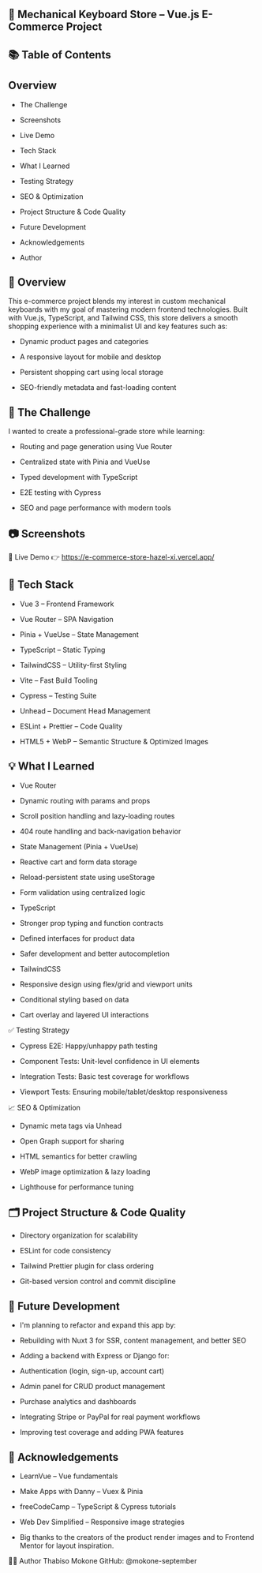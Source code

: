 ## 🛒 Mechanical Keyboard Store – Vue.js E-Commerce Project

## 📚 Table of Contents

## Overview

- The Challenge

- Screenshots

- Live Demo

- Tech Stack

- What I Learned

- Testing Strategy
  
- SEO & Optimization

- Project Structure & Code Quality

- Future Development

- Acknowledgements

- Author

## 🧭 Overview

This e-commerce project blends my interest in custom mechanical keyboards with my goal of mastering modern frontend technologies. Built with Vue.js, TypeScript, and Tailwind CSS, this store delivers a smooth shopping experience with a minimalist UI and key features such as:

- Dynamic product pages and categories

- A responsive layout for mobile and desktop

- Persistent shopping cart using local storage

- SEO-friendly metadata and fast-loading content

## 🗻 The Challenge

I wanted to create a professional-grade store while learning:

- Routing and page generation using Vue Router

- Centralized state with Pinia and VueUse

- Typed development with TypeScript

- E2E testing with Cypress

- SEO and page performance with modern tools

## 📷 Screenshots


🔗 Live Demo
👉 https://e-commerce-store-hazel-xi.vercel.app/

## 🔧 Tech Stack

- Vue 3 – Frontend Framework

- Vue Router – SPA Navigation

- Pinia + VueUse – State Management

- TypeScript – Static Typing

- TailwindCSS – Utility-first Styling

- Vite – Fast Build Tooling

- Cypress – Testing Suite

- Unhead – Document Head Management

- ESLint + Prettier – Code Quality

- HTML5 + WebP – Semantic Structure & Optimized Images

## 💡 What I Learned
- Vue Router
- Dynamic routing with params and props

- Scroll position handling and lazy-loading routes

- 404 route handling and back-navigation behavior

- State Management (Pinia + VueUse)
- Reactive cart and form data storage

- Reload-persistent state using useStorage

- Form validation using centralized logic

- TypeScript
- Stronger prop typing and function contracts

- Defined interfaces for product data

- Safer development and better autocompletion

- TailwindCSS
- Responsive design using flex/grid and viewport units

- Conditional styling based on data

- Cart overlay and layered UI interactions

✅ Testing Strategy
- Cypress E2E: Happy/unhappy path testing

- Component Tests: Unit-level confidence in UI elements

- Integration Tests: Basic test coverage for workflows

- Viewport Tests: Ensuring mobile/tablet/desktop responsiveness

📈 SEO & Optimization
- Dynamic meta tags via Unhead

- Open Graph support for sharing

- HTML semantics for better crawling

- WebP image optimization & lazy loading

- Lighthouse for performance tuning

## 🗂️ Project Structure & Code Quality
- Directory organization for scalability

- ESLint for code consistency

- Tailwind Prettier plugin for class ordering

- Git-based version control and commit discipline

## 🚀 Future Development
- I'm planning to refactor and expand this app by:

- Rebuilding with Nuxt 3 for SSR, content management, and better SEO

- Adding a backend with Express or Django for:

- Authentication (login, sign-up, account cart)

- Admin panel for CRUD product management

- Purchase analytics and dashboards

- Integrating Stripe or PayPal for real payment workflows

- Improving test coverage and adding PWA features

## 🍰 Acknowledgements
- LearnVue – Vue fundamentals

- Make Apps with Danny – Vuex & Pinia

- freeCodeCamp – TypeScript & Cypress tutorials

- Web Dev Simplified – Responsive image strategies

- Big thanks to the creators of the product render images and to Frontend Mentor for layout inspiration.

👨‍💻 Author
Thabiso Mokone
GitHub: @mokone-september